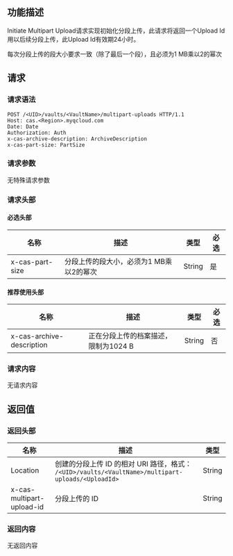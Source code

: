 ## 功能描述

Initiate Multipart Upload请求实现初始化分段上传，此请求将返回一个Upload Id用以后续分段上传，此Upload Id有效期24小时。

每次分段上传的段大小要求一致（除了最后一个段），且必须为1 MB乘以2的幂次

## 请求

### 请求语法

```HTTP
POST /<UID>/vaults/<VaultName>/multipart-uploads HTTP/1.1
Host: cas.<Region>.myqcloud.com
Date: Date
Authorization: Auth
x-cas-archive-description: ArchiveDescription
x-cas-part-size: PartSize
```

### 请求参数

无特殊请求参数

### 请求头部

#### 必选头部

| 名称              | 描述                     | 类型     | 必选   |
| --------------- | ---------------------- | ------ | ---- |
| x-cas-part-size | 分段上传的段大小，必须为1 MB乘以2的幂次 | String | 是    |

#### 推荐使用头部

| 名称                        | 描述                    | 类型     | 必选   |
| ------------------------- | --------------------- | ------ | ---- |
| x-cas-archive-description | 正在分段上传的档案描述，限制为1024 B | String | 否    |

### 请求内容

无请求内容

## 返回值

### 返回头部

| 名称                        | 描述                                       | 类型     |
| ------------------------- | ---------------------------------------- | ------ |
| Location                  | 创建的分段上传 ID 的相对 URI 路径，格式：` /<UID>/vaults/<VaultName>/multipart-uploads/<UploadId>` | String |
| x-cas-multipart-upload-id | 分段上传的 ID                                 | String |

### 返回内容

无返回内容